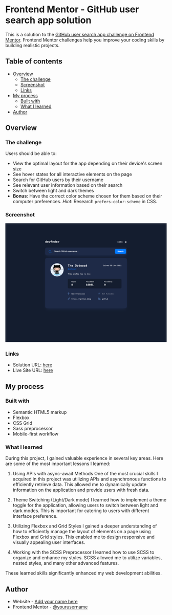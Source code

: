 # Frontend Mentor - GitHub user search app solution

This is a solution to the [GitHub user search app challenge on Frontend Mentor](https://www.frontendmentor.io/challenges/github-user-search-app-Q09YOgaH6). Frontend Mentor challenges help you improve your coding skills by building realistic projects.

## Table of contents

- [Overview](#overview)
  - [The challenge](#the-challenge)
  - [Screenshot](#screenshot)
  - [Links](#links)
- [My process](#my-process)
  - [Built with](#built-with)
  - [What I learned](#what-i-learned)
- [Author](#author)

## Overview

### The challenge

Users should be able to:

- View the optimal layout for the app depending on their device's screen size
- See hover states for all interactive elements on the page
- Search for GitHub users by their username
- See relevant user information based on their search
- Switch between light and dark themes
- **Bonus**: Have the correct color scheme chosen for them based on their computer preferences. _Hint_: Research `prefers-color-scheme` in CSS.

### Screenshot

![](./images/screenshot.png)

### Links

- Solution URL: [here](https://github.com/Sanja-Misic/GitHub-user-search-app)
- Live Site URL: [here](https://sanja-misic.github.io/GitHub-user-search-app/)

## My process

### Built with

- Semantic HTML5 markup
- Flexbox
- CSS Grid
- Sass preprocessor
- Mobile-first workflow

### What I learned

During this project, I gained valuable experience in several key areas. Here are some of the most important lessons I learned:

1. Using APIs with async-await Methods
   One of the most crucial skills I acquired in this project was utilizing APIs and asynchronous functions to efficiently retrieve data. This allowed me to dynamically update information on the application and provide users with fresh data.

2. Theme Switching (Light/Dark mode)
   I learned how to implement a theme toggle for the application, allowing users to switch between light and dark modes. This is important for catering to users with different interface preference.

3. Utilizing Flexbox and Grid Styles
   I gained a deeper understanding of how to efficiently manage the layout of elements on a page using Flexbox and Grid styles. This enabled me to design responsive and visually appealing user interfaces.

4. Working with the SCSS Preprocessor
   I learned how to use SCSS to organize and enhance my styles. SCSS allowed me to utilize variables, nested styles, and many other advanced features.

These learned skills significantly enhanced my web development abilities.

## Author

- Website - [Add your name here](https://sanja-misic.github.io/My-portfolio-website/)
- Frontend Mentor - [@yourusername](https://www.frontendmentor.io/profile/Sanja-Misic)
